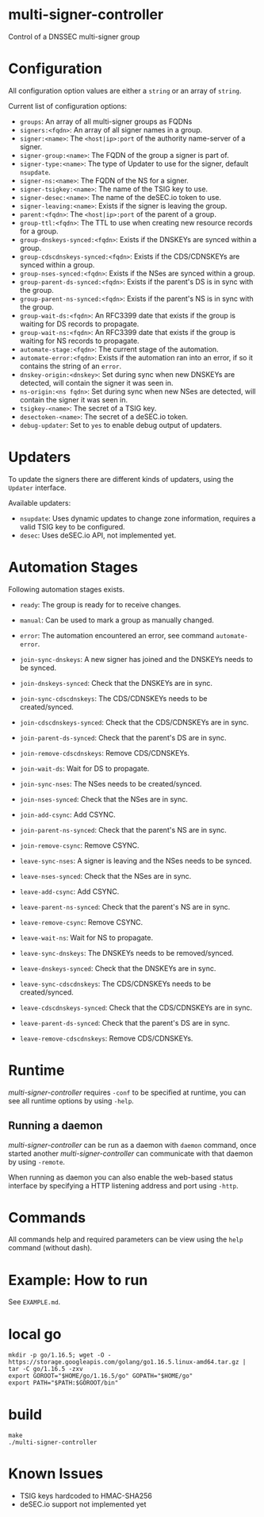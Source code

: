 # multi-signer-controller
Control of a DNSSEC multi-signer group

# Configuration

All configuration option values are either a `string` or an array of `string`.

Current list of configuration options:
- `groups`: An array of all multi-signer groups as FQDNs
- `signers:<fqdn>`: An array of all signer names in a group.
- `signer:<name>`: The `<host|ip>:port` of the authority name-server of a signer.
- `signer-group:<name>`: The FQDN of the group a signer is part of.
- `signer-type:<name>`: The type of Updater to use for the signer, default `nsupdate`.
- `signer-ns:<name>`: The FQDN of the NS for a signer.
- `signer-tsigkey:<name>`: The name of the TSIG key to use.
- `signer-desec:<name>`: The name of the deSEC.io token to use.
- `signer-leaving:<name>`: Exists if the signer is leaving the group.
- `parent:<fqdn>`: The `<host|ip>:port` of the parent of a group.
- `group-ttl:<fqdn>`: The TTL to use when creating new resource records for a group.
- `group-dnskeys-synced:<fqdn>`: Exists if the DNSKEYs are synced within a group.
- `group-cdscdnskeys-synced:<fqdn>`: Exists if the CDS/CDNSKEYs are synced within a group.
- `group-nses-synced:<fqdn>`: Exists if the NSes are synced within a group.
- `group-parent-ds-synced:<fqdn>`: Exists if the parent's DS is in sync with the group.
- `group-parent-ns-synced:<fqdn>`: Exists if the parent's NS is in sync with the group.
- `group-wait-ds:<fqdn>`: An RFC3399 date that exists if the group is waiting for DS records to propagate.
- `group-wait-ns:<fqdn>`: An RFC3399 date that exists if the group is waiting for NS records to propagate.
- `automate-stage:<fqdn>`: The current stage of the automation.
- `automate-error:<fqdn>`: Exists if the automation ran into an error, if so it contains the string of an `error`.
- `dnskey-origin:<dnskey>`: Set during sync when new DNSKEYs are detected, will contain the signer it was seen in.
- `ns-origin:<ns fqdn>`: Set during sync when new NSes are detected, will contain the signer it was seen in.
- `tsigkey-<name>`: The secret of a TSIG key.
- `desectoken-<name>`: The secret of a deSEC.io token.
- `debug-updater`: Set to `yes` to enable debug output of updaters.

# Updaters

To update the signers there are different kinds of updaters, using the
`Updater` interface.

Available updaters:
- `nsupdate`: Uses dynamic updates to change zone information, requires a valid TSIG key to be configured.
- `desec`: Uses deSEC.io API, not implemented yet.

# Automation Stages

Following automation stages exists.

- `ready`: The group is ready for to receive changes.
- `manual`: Can be used to mark a group as manually changed.
- `error`: The automation encountered an error, see command `automate-error`.

- `join-sync-dnskeys`: A new signer has joined and the DNSKEYs needs to be synced.
- `join-dnskeys-synced`: Check that the DNSKEYs are in sync.
- `join-sync-cdscdnskeys`: The CDS/CDNSKEYs needs to be created/synced.
- `join-cdscdnskeys-synced`: Check that the CDS/CDNSKEYs are in sync.
- `join-parent-ds-synced`: Check that the parent's DS are in sync.
- `join-remove-cdscdnskeys`: Remove CDS/CDNSKEYs.
- `join-wait-ds`: Wait for DS to propagate.
- `join-sync-nses`: The NSes needs to be created/synced.
- `join-nses-synced`: Check that the NSes are in sync.
- `join-add-csync`: Add CSYNC.
- `join-parent-ns-synced`: Check that the parent's NS are in sync.
- `join-remove-csync`: Remove CSYNC.

- `leave-sync-nses`: A signer is leaving and the NSes needs to be synced.
- `leave-nses-synced`: Check that the NSes are in sync.
- `leave-add-csync`: Add CSYNC.
- `leave-parent-ns-synced`: Check that the parent's NS are in sync.
- `leave-remove-csync`: Remove CSYNC.
- `leave-wait-ns`: Wait for NS to propagate.
- `leave-sync-dnskeys`: The DNSKEYs needs to be removed/synced.
- `leave-dnskeys-synced`: Check that the DNSKEYs are in sync.
- `leave-sync-cdscdnskeys`: The CDS/CDNSKEYs needs to be created/synced.
- `leave-cdscdnskeys-synced`: Check that the CDS/CDNSKEYs are in sync.
- `leave-parent-ds-synced`: Check that the parent's DS are in sync.
- `leave-remove-cdscdnskeys`: Remove CDS/CDNSKEYs.


# Runtime

*multi-signer-controller* requires `-conf` to be specified at runtime, you can
see all runtime options by using `-help`.

## Running a daemon

*multi-signer-controller* can be run as a daemon with `daemon` command, once
started another *multi-signer-controller* can communicate with that daemon
by using `-remote`.

When running as daemon you can also enable the web-based status interface
by specifying a HTTP listening address and port using `-http`.

# Commands

All commands help and required parameters can be view using the `help`
command (without dash).

# Example: How to run

See `EXAMPLE.md`.

# local go

```
mkdir -p go/1.16.5; wget -O - https://storage.googleapis.com/golang/go1.16.5.linux-amd64.tar.gz | tar -C go/1.16.5 -zxv
export GOROOT="$HOME/go/1.16.5/go" GOPATH="$HOME/go"
export PATH="$PATH:$GOROOT/bin"
```

# build

```
make
./multi-signer-controller
```

# Known Issues

- TSIG keys hardcoded to HMAC-SHA256
- deSEC.io support not implemented yet

